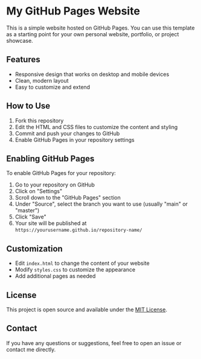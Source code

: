 # My GitHub Pages Website

This is a simple website hosted on GitHub Pages. You can use this template as a starting point for your own personal website, portfolio, or project showcase.

## Features

- Responsive design that works on desktop and mobile devices
- Clean, modern layout
- Easy to customize and extend

## How to Use

1. Fork this repository
2. Edit the HTML and CSS files to customize the content and styling
3. Commit and push your changes to GitHub
4. Enable GitHub Pages in your repository settings

## Enabling GitHub Pages

To enable GitHub Pages for your repository:

1. Go to your repository on GitHub
2. Click on "Settings"
3. Scroll down to the "GitHub Pages" section
4. Under "Source", select the branch you want to use (usually "main" or "master")
5. Click "Save"
6. Your site will be published at `https://yourusername.github.io/repository-name/`

## Customization

- Edit `index.html` to change the content of your website
- Modify `styles.css` to customize the appearance
- Add additional pages as needed

## License

This project is open source and available under the [MIT License](LICENSE).

## Contact

If you have any questions or suggestions, feel free to open an issue or contact me directly. 